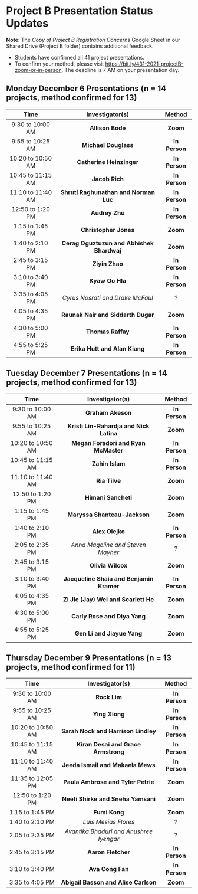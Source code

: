 # Project B Presentation Status Updates

**Note**: The *Copy of Project B Registration Concerns* Google Sheet in our Shared Drive (Project B folder) contains additional feedback.

- Students have confirmed all 41 project presentations. 
- To confirm your method, please visit https://bit.ly/431-2021-projectB-zoom-or-in-person. The deadline is 7 AM on your presentation day.

## Monday December 6 Presentations (n = 14 projects, method confirmed for 13)

Time | Investigator(s) | Method
:-------: | :---: | :----:
9:30 to 10:00 AM | **Allison Bode** | **Zoom**
9:55 to 10:25 AM | **Michael Douglass** | **In Person**
10:20 to 10:50 AM	| **Catherine Heinzinger** | **In Person**
10:45 to 11:15 AM	| **Jacob Rich** | **In Person**
11:10 to 11:40 AM	| **Shruti Raghunathan and Norman Luc** | **In Person**
12:50 to 1:20 PM	| **Audrey Zhu** | **In Person**
1:15 to 1:45 PM	| **Christopher Jones** | **Zoom**
1:40 to 2:10 PM	| **Cerag Oguztuzun and Abhishek Bhardwaj** | **Zoom**
2:45 to 3:15 PM |	**Ziyin Zhao** | **In Person**
3:10 to 3:40 PM	| **Kyaw Oo Hla** | **In Person**
3:35 to 4:05 PM	| *Cyrus Nosrati and Drake McFaul* | ?
4:05 to 4:35 PM	| **Raunak Nair and Siddarth Dugar** | **Zoom**
4:30 to 5:00 PM	| **Thomas Raffay** | **In Person**
4:55 to 5:25 PM	| **Erika Hutt and Alan Kiang** | **In Person**

## Tuesday December 7 Presentations (n = 14 projects, method confirmed for 13)

Time | Investigator(s) | Method
:-------: | :---: | :----:
9:30 to 10:00 AM	| **Graham Akeson** | **In Person**
9:55 to 10:25 AM	 | **Kristi Lin-Rahardja and Nick Latina** | **Zoom**
10:20 to 10:50 AM	| **Megan Foradori and Ryan McMaster** | **In Person**
10:45 to 11:15 AM	| **Zahin Islam** | **In Person**
11:10 to 11:40 AM	| **Ria Tilve** | **Zoom**
12:50 to 1:20 PM	|	**Himani Sancheti** | **Zoom**
1:15 to 1:45 PM	|	**Maryssa Shanteau-Jackson** | **Zoom**
1:40 to 2:10 PM	|	**Alex Olejko** | **In Person**
2:05 to 2:35 PM	| *Anna Magoline and Steven Mayher* | ?
2:45 to 3:15 PM	|	**Olivia Wilcox** | **Zoom**
3:10 to 3:40 PM	| **Jacqueline Shaia and Benjamin Kramer** | **In Person**
4:05 to 4:35 PM	|	**Zi Jie (Jay) Wei and Scarlett He** | **Zoom**
4:30 to 5:00 PM	|	**Carly Rose and Diya Yang** | **Zoom**
4:55 to 5:25 PM	|	**Gen Li and Jiayue Yang** | **Zoom**

## Thursday December 9 Presentations (n = 13 projects, method confirmed for 11)

Time | Investigator(s) | Method
:-------: | :---: | :----:
9:30 to 10:00 AM	| **Rock Lim** | **In Person**
9:55 to 10:25 AM	| **Ying Xiong** | **In Person**
10:20 to 10:50 AM	| **Sarah Nock and Harrison Lindley** | **In Person**
10:45 to 11:15 AM	| **Kiran Desai and Grace Armstrong** | **In Person**
11:10 to 11:40 AM	| **Jeeda Ismail and Makaela Mews** | **In Person**
11:35 to 12:05 PM	| **Paula Ambrose and Tyler Petrie** | **Zoom**
12:50 to 1:20 PM	| **Neeti Shirke and Sneha Yamsani** | **Zoom**
1:15 to 1:45 PM	| **Fumi Kong** | **Zoom**
1:40 to 2:10 PM	| *Luis Mesias Flores* | ?
2:05 to 2:35 PM	| *Avantika Bhaduri and Anushree Iyengar* | ?
2:45 to 3:15 PM	| **Aaron Fletcher** | **In Person**
3:10 to 3:40 PM	| **Ava Cong Fan** | **In Person**
3:35 to 4:05 PM	| **Abigail Basson and Alise Carlson** | **Zoom**

